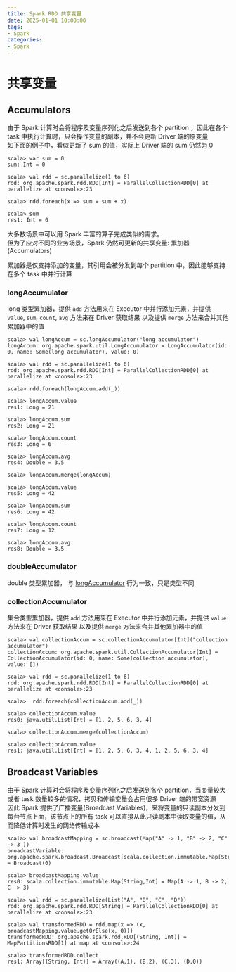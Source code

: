 ```yaml
---
title: Spark RDD 共享变量
date: 2025-01-01 10:00:00
tags:
- Spark
categories:
- Spark
---
```



# 共享变量
## Accumulators
由于 Spark 计算时会将程序及变量序列化之后发送到各个 partition ，因此在各个 task 中执行计算时，只会操作变量的副本，并不会更新 Driver 端的原变量  
如下面的例子中，看似更新了 sum 的值，实际上 Driver 端的 sum 仍然为 0
``` 
scala> var sum = 0
sum: Int = 0

scala> val rdd = sc.parallelize(1 to 6)
rdd: org.apache.spark.rdd.RDD[Int] = ParallelCollectionRDD[0] at parallelize at <console>:23

scala> rdd.foreach(x => sum = sum + x)

scala> sum
res1: Int = 0
```
大多数场景中可以用 Spark 丰富的算子完成类似的需求。  
但为了应对不同的业务场景，Spark 仍然可更新的共享变量: 累加器(Accumulators)

累加器是仅支持添加的变量，其引用会被分发到每个 partition 中，因此能够支持在多个 task 中并行计算
### longAccumulator
long 类型累加器，提供 `add` 方法用来在 Executor 中并行添加元素，并提供 `value`, `sum`, `count`, `avg` 方法来在 Driver 获取结果
以及提供 `merge` 方法来合并其他累加器中的值
``` 
scala> val longAccum = sc.longAccumulator("long accumulator")
longAccum: org.apache.spark.util.LongAccumulator = LongAccumulator(id: 0, name: Some(long accumulator), value: 0)

scala> val rdd = sc.parallelize(1 to 6)
rdd: org.apache.spark.rdd.RDD[Int] = ParallelCollectionRDD[0] at parallelize at <console>:23

scala> rdd.foreach(longAccum.add(_))

scala> longAccum.value
res1: Long = 21

scala> longAccum.sum
res2: Long = 21

scala> longAccum.count
res3: Long = 6

scala> longAccum.avg
res4: Double = 3.5

scala> longAccum.merge(longAccum)

scala> longAccum.value
res5: Long = 42

scala> longAccum.sum
res6: Long = 42

scala> longAccum.count
res7: Long = 12

scala> longAccum.avg
res8: Double = 3.5
```
### doubleAccumulator
double 类型累加器， 与 [longAccumulator](#longAccumulator) 行为一致，只是类型不同  
### collectionAccumulator
集合类型累加器，提供 `add` 方法用来在 Executor 中并行添加元素，并提供 `value` 方法来在 Driver 获取结果
以及提供 `merge` 方法来合并其他累加器中的值
```
scala> val collectionAccum = sc.collectionAccumulator[Int]("collection accumulator")
collectionAccum: org.apache.spark.util.CollectionAccumulator[Int] = CollectionAccumulator(id: 0, name: Some(collection accumulator), value: [])

scala> val rdd = sc.parallelize(1 to 6)
rdd: org.apache.spark.rdd.RDD[Int] = ParallelCollectionRDD[0] at parallelize at <console>:23

scala>  rdd.foreach(collectionAccum.add(_))

scala> collectionAccum.value
res0: java.util.List[Int] = [1, 2, 5, 6, 3, 4]

scala> collectionAccum.merge(collectionAccum)

scala> collectionAccum.value
res1: java.util.List[Int] = [1, 2, 5, 6, 3, 4, 1, 2, 5, 6, 3, 4]
``````

## Broadcast Variables
由于 Spark 计算时会将程序及变量序列化之后发送到各个 partition，当变量较大或者 task 数量较多的情况，拷贝和传输变量会占用很多 Driver 端的带宽资源  
因此 Spark 提供了广播变量(Broadcast Variables)，来将变量的只读副本分发到每台节点上面，该节点上的所有 task 可以直接从此只读副本中读取变量的值，从而降低计算时发生的网络传输成本  
``` 
scala> val broadcastMapping = sc.broadcast(Map("A" -> 1, "B" -> 2, "C" -> 3 ))
broadcastVariable: org.apache.spark.broadcast.Broadcast[scala.collection.immutable.Map[String,Int]] = Broadcast(0)

scala> broadcastMapping.value
res0: scala.collection.immutable.Map[String,Int] = Map(A -> 1, B -> 2, C -> 3)

scala> val rdd = sc.parallelize(List("A", "B", "C", "D"))
rdd: org.apache.spark.rdd.RDD[String] = ParallelCollectionRDD[0] at parallelize at <console>:23

scala> val transformedRDD = rdd.map(x => (x, broadcastMapping.value.getOrElse(x, 0)))
transformedRDD: org.apache.spark.rdd.RDD[(String, Int)] = MapPartitionsRDD[1] at map at <console>:24

scala> transformedRDD.collect
res1: Array[(String, Int)] = Array((A,1), (B,2), (C,3), (D,0))
```
